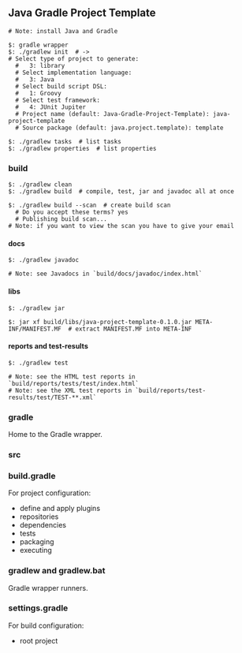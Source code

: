 ## Java Gradle Project Template

```
# Note: install Java and Gradle

$: gradle wrapper
$: ./gradlew init  # ->
# Select type of project to generate:
  #   3: library
  # Select implementation language:
  #   3: Java
  # Select build script DSL:
  #   1: Groovy
  # Select test framework:
  #   4: JUnit Jupiter
  # Project name (default: Java-Gradle-Project-Template): java-project-template
  # Source package (default: java.project.template): template
```

```
$: ./gradlew tasks  # list tasks
$: ./gradlew properties  # list properties
```

### build

```
$: ./gradlew clean
$: ./gradlew build  # compile, test, jar and javadoc all at once
```

```
$: ./gradlew build --scan  # create build scan
  # Do you accept these terms? yes
  # Publishing build scan...
# Note: if you want to view the scan you have to give your email
```

#### docs

```
$: ./gradlew javadoc
```

```
# Note: see Javadocs in `build/docs/javadoc/index.html`
```

#### libs

```
$: ./gradlew jar
```
```
$: jar xf build/libs/java-project-template-0.1.0.jar META-INF/MANIFEST.MF  # extract MANIFEST.MF into META-INF
```

#### reports and test-results

```
$: ./gradlew test
```

```
# Note: see the HTML test reports in `build/reports/tests/test/index.html`
# Note: see the XML test reports in `build/reports/test-results/test/TEST-**.xml`
```

### gradle

Home to the Gradle wrapper.  

### src

### build.gradle

For project configuration:
* define and apply plugins
* repositories
* dependencies
* tests
* packaging
* executing

### gradlew and gradlew.bat

Gradle wrapper runners.  

### settings.gradle

For build configuration:
* root project
